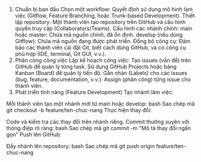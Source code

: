 1. Chuẩn bị ban đầu
Chọn một workflow: Quyết định sử dụng mô hình làm việc (Gitflow, Feature Branching, hoặc Trunk-based Development).
Thiết lập repository:
Một thành viên tạo repository trên GitHub và cấu hình quyền truy cập (Collaborators/Teams).
Cấu hình các nhánh chính:
main hoặc master: Chứa mã nguồn chính, đã ổn định.
develop (nếu dùng Gitflow): Chứa mã nguồn đang được phát triển.
Đồng bộ công cụ: Đảm bảo các thành viên cài đặt Git, biết cách dùng GitHub, và có công cụ phù hợp (IDE, terminal, Git GUI, v.v.).
2. Phân công công việc
Lập kế hoạch công việc:
Tạo issues (vấn đề) trên GitHub để quản lý từng task.
Sử dụng GitHub Projects hoặc bảng Kanban (Board) để quản lý tiến độ.
Gắn nhãn (Labels) cho các issues (bug, feature, documentation, v.v.).
Assign (phân công) từng issue cho thành viên.
3. Phát triển tính năng (Feature Development)
Tạo nhánh làm việc:

Mỗi thành viên tạo một nhánh mới từ main hoặc develop:
bash
Sao chép mã
git checkout -b feature/ten-chuc-nang
Thực hiện thay đổi:

Code và kiểm tra các thay đổi trên nhánh riêng.
Commit thường xuyên với thông điệp rõ ràng:
bash
Sao chép mã
git commit -m "Mô tả thay đổi ngắn gọn"
Push lên GitHub:

Đẩy nhánh lên repository:
bash
Sao chép mã
git push origin feature/ten-chuc-nang
